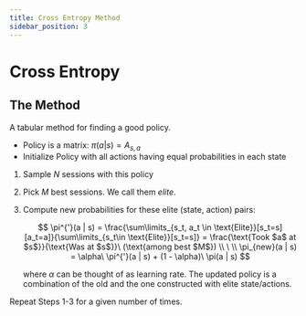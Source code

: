 ```yaml
---
title: Cross Entropy Method
sidebar_position: 3
---
```


# Cross Entropy

## The Method

A tabular method for finding a good policy.

- Policy is a matrix: $\pi(a | s) = A_{s, a}$
- Initialize Policy with all actions having equal probabilities in each state

1. Sample $N$ sessions with this policy

2. Pick $M$ best sessions. We call them *elite*.

3. Compute new probabilities for these elite (state, action) pairs:

   $$
   \pi^{'}(a | s) = \frac{\sum\limits_{s_t, a_t \in \text{Elite}}[s_t=s][a_t=a]}{\sum\limits_{s_t\in \text{Elite}}[s_t=s]} = \frac{\text{Took $a$ at $s$}}{\text{Was at $s$}}\ (\text{among best $M$}) \\ \ \\
   \pi_{new}(a | s) = \alpha\ \pi^{'}(a | s) + (1 - \alpha)\ \pi(a | s)
   $$

   where $\alpha$ can be thought of as learning rate. The updated policy is a combination of the old and the one constructed with elite state/actions.

Repeat Steps 1-3 for a given number of times. 

<!-- ## Example: Taxi-v3

> There are **4 locations** (labeled by different letters) and your job is to pick up the passenger at one location and drop him off in another. You receive **+20 points** for a successful dropoff, and **lose 1 point** for every timestep it takes. There is also a **10 point penalty** for illegal pick-up and drop-off actions.
> 
> \- [Taxi-v3 | OpenAI Gym](https://gym.openai.com/envs/Taxi-v3/)
 -->
